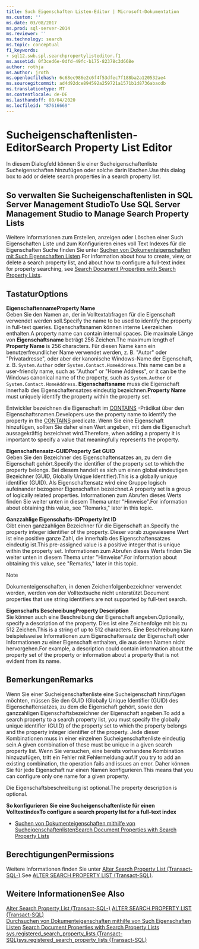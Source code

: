 ```yaml
---
title: Such Eigenschaften Listen-Editor | Microsoft-Dokumentation
ms.custom: ''
ms.date: 03/08/2017
ms.prod: sql-server-2014
ms.reviewer: ''
ms.technology: search
ms.topic: conceptual
f1_keywords:
- sql12.swb.spl.searchpropertylisteditor.f1
ms.assetid: 0f3ced6e-0dfd-49fc-b175-82378c3d668e
author: rothja
ms.author: jroth
ms.openlocfilehash: 6c68ec986e2c6f4f53dfec7f188ba2a120532ae4
ms.sourcegitcommit: ad4d92dce894592a259721a1571b1d8736abacdb
ms.translationtype: MT
ms.contentlocale: de-DE
ms.lasthandoff: 08/04/2020
ms.locfileid: "87616669"
---
```

# <a name="search-property-list-editor"></a><span data-ttu-id="811ad-102">Sucheigenschaftenlisten-Editor</span><span class="sxs-lookup"><span data-stu-id="811ad-102">Search Property List Editor</span></span>
  <span data-ttu-id="811ad-103">In diesem Dialogfeld können Sie einer Sucheigenschaftenliste Sucheigenschaften hinzufügen oder solche darin löschen.</span><span class="sxs-lookup"><span data-stu-id="811ad-103">Use this dialog box to add or delete search properties in a search property list.</span></span>  
  
## <a name="to-use-sql-server-management-studio-to-manage-search-property-lists"></a><span data-ttu-id="811ad-104">So verwalten Sie Sucheigenschaftenlisten in SQL Server Management Studio</span><span class="sxs-lookup"><span data-stu-id="811ad-104">To Use SQL Server Management Studio to Manage Search Property Lists</span></span>  
 <span data-ttu-id="811ad-105">Weitere Informationen zum Erstellen, anzeigen oder Löschen einer Such Eigenschaften Liste und zum Konfigurieren eines voll Text Indexes für die Eigenschaften Suche finden Sie unter [Suchen von Dokumenteigenschaften mit Such Eigenschaften Listen](../relational-databases/search/search-document-properties-with-search-property-lists.md).</span><span class="sxs-lookup"><span data-stu-id="811ad-105">For information about how to create, view, or delete a search property list, and about how to configure a full-text index for property searching, see [Search Document Properties with Search Property Lists](../relational-databases/search/search-document-properties-with-search-property-lists.md).</span></span>  
  
## <a name="options"></a><span data-ttu-id="811ad-106">Tastatur</span><span class="sxs-lookup"><span data-stu-id="811ad-106">Options</span></span>  
 <span data-ttu-id="811ad-107">**Eigenschaftenname**</span><span class="sxs-lookup"><span data-stu-id="811ad-107">**Property Name**</span></span>  
 <span data-ttu-id="811ad-108">Geben Sie den Namen an, der in Volltextabfragen für die Eigenschaft verwendet werden soll.</span><span class="sxs-lookup"><span data-stu-id="811ad-108">Specify the name to be used to identify the property in full-text queries.</span></span> <span data-ttu-id="811ad-109">Eigenschaftsnamen können interne Leerzeichen enthalten.</span><span class="sxs-lookup"><span data-stu-id="811ad-109">A property name can contain internal spaces.</span></span> <span data-ttu-id="811ad-110">Die maximale Länge von **Eigenschaftsname** beträgt 256 Zeichen.</span><span class="sxs-lookup"><span data-stu-id="811ad-110">The maximum length of **Property Name** is 256 characters.</span></span> <span data-ttu-id="811ad-111">Für diesen Name kann ein benutzerfreundlicher Name verwendet werden, z. B. "Autor" oder "Privatadresse", oder aber der kanonische Windows-Name der Eigenschaft, z. B. `System.Author` oder `System.Contact.HomeAddress`.</span><span class="sxs-lookup"><span data-stu-id="811ad-111">This name can be a user-friendly name, such as "Author" or "Home Address", or it can be the Windows canonical name of the property, such as `System.Author` or `System.Contact.HomeAddress`.</span></span> <span data-ttu-id="811ad-112">**Eigenschaftsname** muss die Eigenschaft innerhalb des Eigenschaftensatzes eindeutig bezeichnen.</span><span class="sxs-lookup"><span data-stu-id="811ad-112">**Property Name** must uniquely identify the property within the property set.</span></span>  
  
 <span data-ttu-id="811ad-113">Entwickler bezeichnen die Eigenschaft im [CONTAINS](/sql/t-sql/queries/contains-transact-sql) -Prädikat über den Eigenschaftsnamen.</span><span class="sxs-lookup"><span data-stu-id="811ad-113">Developers use the property name to identify the property in the [CONTAINS](/sql/t-sql/queries/contains-transact-sql) predicate.</span></span> <span data-ttu-id="811ad-114">Wenn Sie eine Eigenschaft hinzufügen, sollten Sie daher einen Wert angeben, mit dem die Eigenschaft aussagekräftig bezeichnet wird.</span><span class="sxs-lookup"><span data-stu-id="811ad-114">Therefore, when adding a property it is important to specify a value that meaningfully represents the property.</span></span>  
  
 <span data-ttu-id="811ad-115">**Eigenschaftensatz-GUID**</span><span class="sxs-lookup"><span data-stu-id="811ad-115">**Property Set GUID**</span></span>  
 <span data-ttu-id="811ad-116">Geben Sie den Bezeichner des Eigenschaftensatzes an, zu dem die Eigenschaft gehört.</span><span class="sxs-lookup"><span data-stu-id="811ad-116">Specify the identifier of the property set to which the property belongs.</span></span> <span data-ttu-id="811ad-117">Bei diesem handelt es sich um einen global eindeutigen Bezeichner (GUID, Globally Unique Identifier).</span><span class="sxs-lookup"><span data-stu-id="811ad-117">This is a globally unique identifier (GUID).</span></span> <span data-ttu-id="811ad-118">Als Eigenschaftensatz wird eine Gruppe logisch aufeinander bezogener Eigenschaften bezeichnet.</span><span class="sxs-lookup"><span data-stu-id="811ad-118">A property set is a group of logically related properties.</span></span> <span data-ttu-id="811ad-119">Informationen zum Abrufen dieses Werts finden Sie weiter unten in diesem Thema unter "Hinweise".</span><span class="sxs-lookup"><span data-stu-id="811ad-119">For information about obtaining this value, see "Remarks," later in this topic.</span></span>  
  
 <span data-ttu-id="811ad-120">**Ganzzahlige Eigenschafts-ID**</span><span class="sxs-lookup"><span data-stu-id="811ad-120">**Property Int ID**</span></span>  
 <span data-ttu-id="811ad-121">Gibt einen ganzzahligen Bezeichner für die Eigenschaft an.</span><span class="sxs-lookup"><span data-stu-id="811ad-121">Specify the property integer identifier of the property.</span></span> <span data-ttu-id="811ad-122">Dieser vorab zugewiesene Wert ist eine positive ganze Zahl, die innerhalb des Eigenschaftensatzes eindeutig ist.</span><span class="sxs-lookup"><span data-stu-id="811ad-122">This pre-assigned value is a positive integer that is unique within the property set.</span></span> <span data-ttu-id="811ad-123">Informationen zum Abrufen dieses Werts finden Sie weiter unten in diesem Thema unter "Hinweise".</span><span class="sxs-lookup"><span data-stu-id="811ad-123">For information about obtaining this value, see "Remarks," later in this topic.</span></span>  
  
> [!NOTE]  
>  <span data-ttu-id="811ad-124">Dokumenteigenschaften, in denen Zeichenfolgenbezeichner verwendet werden, werden von der Volltextsuche nicht unterstützt.</span><span class="sxs-lookup"><span data-stu-id="811ad-124">Document properties that use string identifiers are not supported by full-text search.</span></span>  
  
 <span data-ttu-id="811ad-125">**Eigenschafts Beschreibung**</span><span class="sxs-lookup"><span data-stu-id="811ad-125">**Property Description**</span></span>  
 <span data-ttu-id="811ad-126">Sie können auch eine Beschreibung der Eigenschaft angeben.</span><span class="sxs-lookup"><span data-stu-id="811ad-126">Optionally, specify a description of the property.</span></span> <span data-ttu-id="811ad-127">Dies ist eine Zeichenfolge mit bis zu 512 Zeichen.</span><span class="sxs-lookup"><span data-stu-id="811ad-127">This is a string of up to 512 characters.</span></span> <span data-ttu-id="811ad-128">Eine Beschreibung kann beispielsweise Informationen zum Eigenschaftensatz der Eigenschaft oder Informationen zu einer Eigenschaft enthalten, die aus deren Namen nicht hervorgehen.</span><span class="sxs-lookup"><span data-stu-id="811ad-128">For example, a description could contain information about the property set of the property or information about a property that is not evident from its name.</span></span>  
  
## <a name="remarks"></a><span data-ttu-id="811ad-129">Bemerkungen</span><span class="sxs-lookup"><span data-stu-id="811ad-129">Remarks</span></span>  
 <span data-ttu-id="811ad-130">Wenn Sie einer Sucheigenschaftenliste eine Sucheigenschaft hinzufügen möchten, müssen Sie den GUID (Globally Unique Identifier (GUID) des Eigenschaftensatzes, zu dem die Eigenschaft gehört, sowie den ganzzahligen Eigenschaftsbezeichner der Eigenschaft angeben.</span><span class="sxs-lookup"><span data-stu-id="811ad-130">To add a search property to a search property list, you must specify the globally unique identifier (GUID) of the property set to which the property belongs and the property integer identifier of the property.</span></span> <span data-ttu-id="811ad-131">Jede dieser Kombinationen muss in einer einzelnen Sucheigenschaftenliste eindeutig sein.</span><span class="sxs-lookup"><span data-stu-id="811ad-131">A given combination of these must be unique in a given search property list.</span></span> <span data-ttu-id="811ad-132">Wenn Sie versuchen, eine bereits vorhandene Kombination hinzuzufügen, tritt ein Fehler mit Fehlermeldung auf.</span><span class="sxs-lookup"><span data-stu-id="811ad-132">If you try to add an existing combination, the operation fails and issues an error.</span></span> <span data-ttu-id="811ad-133">Daher können Sie für jede Eigenschaft nur einen Namen konfigurieren.</span><span class="sxs-lookup"><span data-stu-id="811ad-133">This means that you can configure only one name for a given property.</span></span>  
  
 <span data-ttu-id="811ad-134">Die Eigenschaftsbeschreibung ist optional.</span><span class="sxs-lookup"><span data-stu-id="811ad-134">The property description is optional.</span></span>  
  
 <span data-ttu-id="811ad-135">**So konfigurieren Sie eine Sucheigenschaftenliste für einen Volltextindex**</span><span class="sxs-lookup"><span data-stu-id="811ad-135">**To configure a search property list for a full-text index**</span></span>  
  
-   [<span data-ttu-id="811ad-136">Suchen von Dokumenteigenschaften mithilfe von Sucheigenschaftenlisten</span><span class="sxs-lookup"><span data-stu-id="811ad-136">Search Document Properties with Search Property Lists</span></span>](../relational-databases/search/search-document-properties-with-search-property-lists.md)  
  
## <a name="permissions"></a><span data-ttu-id="811ad-137">Berechtigungen</span><span class="sxs-lookup"><span data-stu-id="811ad-137">Permissions</span></span>  
 <span data-ttu-id="811ad-138">Weitere Informationen finden Sie unter [Alter Search Property List &#40;Transact-SQL-&#41;](/sql/t-sql/statements/alter-search-property-list-transact-sql).</span><span class="sxs-lookup"><span data-stu-id="811ad-138">See [ALTER SEARCH PROPERTY LIST &#40;Transact-SQL&#41;](/sql/t-sql/statements/alter-search-property-list-transact-sql).</span></span>  
  
## <a name="see-also"></a><span data-ttu-id="811ad-139">Weitere Informationen</span><span class="sxs-lookup"><span data-stu-id="811ad-139">See Also</span></span>  
 <span data-ttu-id="811ad-140">[Alter Search Property List &#40;Transact-SQL-&#41;](/sql/t-sql/statements/alter-search-property-list-transact-sql) </span><span class="sxs-lookup"><span data-stu-id="811ad-140">[ALTER SEARCH PROPERTY LIST &#40;Transact-SQL&#41;](/sql/t-sql/statements/alter-search-property-list-transact-sql) </span></span>  
 <span data-ttu-id="811ad-141">[Durchsuchen von Dokumenteigenschaften mithilfe von Such Eigenschaften Listen](../relational-databases/search/search-document-properties-with-search-property-lists.md) </span><span class="sxs-lookup"><span data-stu-id="811ad-141">[Search Document Properties with Search Property Lists](../relational-databases/search/search-document-properties-with-search-property-lists.md) </span></span>  
 [<span data-ttu-id="811ad-142">sys.registered_search_property_lists &#40;Transact-SQL&#41;</span><span class="sxs-lookup"><span data-stu-id="811ad-142">sys.registered_search_property_lists &#40;Transact-SQL&#41;</span></span>](/sql/relational-databases/system-catalog-views/sys-registered-search-property-lists-transact-sql)  
  
  
